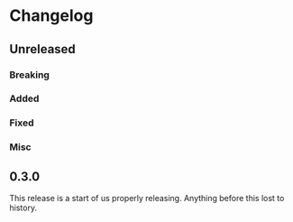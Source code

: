 # Changelog

## Unreleased

### Breaking

### Added

### Fixed

### Misc

## 0.3.0
This release is a start of us properly releasing. Anything before this lost to
history.

